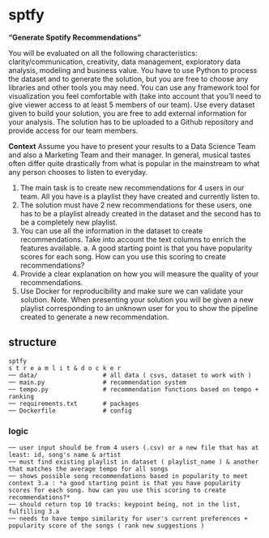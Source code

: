 # sptfy

**“Generate Spotify Recommendations”**

You will be evaluated on all the following characteristics: clarity/communication, creativity,
data management, exploratory data analysis, modeling and business value. You have to use
Python to process the dataset and to generate the solution, but you are free to choose any
libraries and other tools you may need.
You can use any framework tool for visualization you feel comfortable with (take into
account that you’ll need to give viewer access to at least 5 members of our team).
Use every dataset given to build your solution, you are free to add external information for
your analysis.
The solution has to be uploaded to a Github repository and provide access for our team
members.

**Context**
Assume you have to present your results to a Data Science Team and also a Marketing Team and
their manager.
In general, musical tastes often differ quite drastically from what is popular in the mainstream to
what any person chooses to listen to everyday.
1. The main task is to create new recommendations for 4 users in our team. All you have is a
playlist they have created and currently listen to.
2. The solution must have 2 new recommendations for these users, one has to be a playlist
already created in the dataset and the second has to be a completely new playlist.
3. You can use all the information in the dataset to create recommendations. Take into
account the text columns to enrich the features available.
a. A good starting point is that you have popularity scores for each song. How can you
use this scoring to create recommendations?
4. Provide a clear explanation on how you will measure the quality of your recommendations.
5. Use Docker for reproducibility and make sure we can validate your solution.
Note. When presenting your solution you will be given a new playlist corresponding to an
unknown user for you to show the pipeline created to generate a new recommendation.

## structure

```
sptfy
s t r e a m l i t & d o c k e r 
── data/                  # all data ( csvs, dataset to work with )  
── main.py                # recommendation system 
── tempo.py               # recommendation functions based on tempo + ranking
── requirements.txt       # packages
── Dockerfile             # config
```
 

### logic
```
── user input should be from 4 users (.csv) or a new file that has at least: id, song's name & artist
── must find existing playlist in dataset ( playlist_name ) & another that matches the average tempo for all songs
── shows possible song recommendations based in popularity to meet context 3.a : *a good starting point is that you have popularity scores for each song. how can you use this scoring to create recommendations?*
── should return top 10 tracks: keypoint being, not in the list, fulfilling 3.a
── needs to have tempo similarity for user's current preferences + popularity score of the songs ( rank new suggestions )
```
